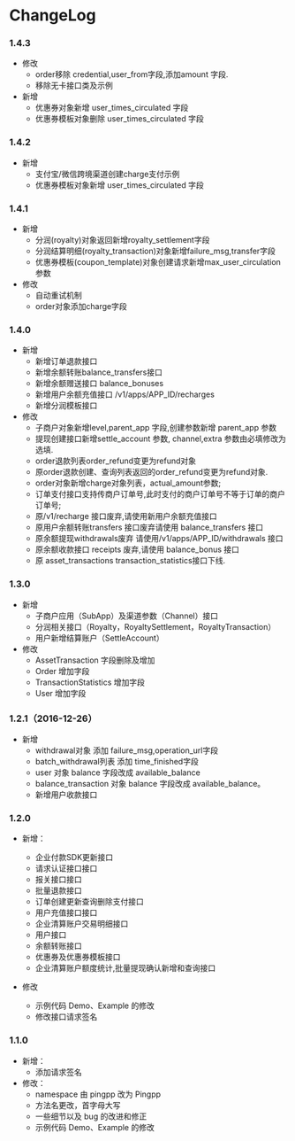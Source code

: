 # ChangeLog
### 1.4.3
- 修改
    - order移除 credential,user_from字段,添加amount 字段.
    - 移除无卡接口类及示例
- 新增
    - 优惠券对象新增 user_times_circulated 字段
    - 优惠券模板对象删除 user_times_circulated 字段
### 1.4.2
- 新增
    - 支付宝/微信跨境渠道创建charge支付示例
    - 优惠券模板对象新增 user_times_circulated 字段

### 1.4.1
- 新增
    - 分润(royalty)对象返回新增royalty_settlement字段
    - 分润结算明细(royalty_transaction)对象新增failure_msg,transfer字段
    - 优惠券模板(coupon_template)对象创建请求新增max_user_circulation参数
- 修改
    - 自动重试机制
    - order对象添加charge字段

### 1.4.0
- 新增
	- 新增订单退款接口
	- 新增余额转账balance_transfers接口
	- 新增余额赠送接口 balance_bonuses
	- 新增用户余额充值接口 /v1/apps/APP_ID/recharges
	- 新增分润模板接口
- 修改
	- 子商户对象新增level,parent_app 字段,创建参数新增 parent_app 参数
	- 提现创建接口新增settle_account 参数, channel,extra 参数由必填修改为选填.
	- order退款列表order_refund变更为refund对象
	- 原order退款创建、查询列表返回的order_refund变更为refund对象.
	- order对象新增charge对象列表，actual_amount参数;
	- 订单支付接口支持传商户订单号,此时支付的商户订单号不等于订单的商户订单号;
	- 原/v1/recharge 接口废弃,请使用新用户余额充值接口
	- 原用户余额转账transfers 接口废弃请使用 balance_transfers 接口
	- 原余额提现withdrawals废弃 请使用/v1/apps/APP_ID/withdrawals 接口
	- 原余额收款接口 receipts 废弃,请使用 balance_bonus 接口
	- 原 asset_transactions transaction_statistics接口下线.

### 1.3.0
- 新增
	- 子商户应用（SubApp）及渠道参数（Channel）接口
	- 分润相关接口（Royalty，RoyaltySettlement，RoyaltyTransaction）
	- 用户新增结算账户（SettleAccount）
- 修改
	- AssetTransaction 字段删除及增加
	- Order 增加字段
	- TransactionStatistics 增加字段
	- User 增加字段

### 1.2.1（2016-12-26）
- 新增
    - withdrawal对象 添加 failure_msg,operation_url字段
    - batch_withdrawal列表 添加 time_finished字段
    - user 对象 balance 字段改成 available_balance
    - balance_transaction 对象 balance 字段改成 available_balance。
    - 新增用户收款接口
### 1.2.0
- 新增：
    - 企业付款SDK更新接口  
    - 请求认证接口接口  
    - 报关接口接口  
    - 批量退款接口  
    - 订单创建更新查询删除支付接口  
    - 用户充值接口接口  
    - 企业清算账户交易明细接口  
    - 用户接口    
    - 余额转账接口  
    - 优惠券及优惠券模板接口  
    - 企业清算账户额度统计,批量提现确认新增和查询接口

- 修改
    - 示例代码 Demo、Example 的修改  
    - 修改接口请求签名

### 1.1.0
- 新增：  
    - 添加请求签名
- 修改：  
    - namespace 由 pingpp 改为 Pingpp  
    - 方法名更改，首字母大写  
    - 一些细节以及 bug 的改进和修正  
    - 示例代码 Demo、Example 的修改
